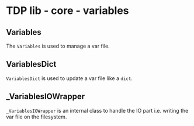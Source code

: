 # TDP lib - core - variables

## Variables

The `Variables` is used to manage a var file.

## VariablesDict

`VariablesDict` is used to update a var file like a `dict`.

## _VariablesIOWrapper

`_VariablesIOWrapper` is an internal class to handle the IO part i.e. writing the var file on the filesystem.
